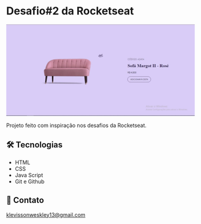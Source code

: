 # Desafio#2 da Rocketseat

![preview](/.github/preview.JPG)

Projeto feito com inspiração nos desafios da Rocketseat.



## 🛠 Tecnologias

- HTML
- CSS
- Java Script
- Git e Github

## 💛 Contato

klevissonweskley13@gmail.com